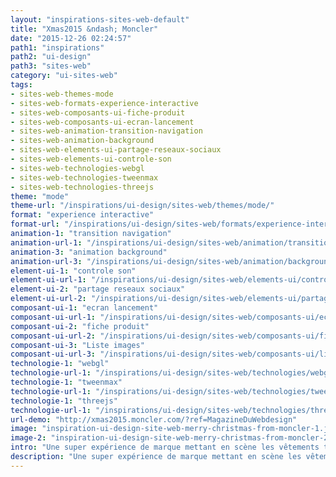 ```yaml
---
layout: "inspirations-sites-web-default"
title: "Xmas2015 &ndash; Moncler"
date: "2015-12-26 02:24:57"
path1: "inspirations"
path2: "ui-design"
path3: "sites-web"
category: "ui-sites-web"
tags:
- sites-web-themes-mode
- sites-web-formats-experience-interactive
- sites-web-composants-ui-fiche-produit
- sites-web-composants-ui-ecran-lancement
- sites-web-animation-transition-navigation
- sites-web-animation-background
- sites-web-elements-ui-partage-reseaux-sociaux
- sites-web-elements-ui-controle-son
- sites-web-technologies-webgl
- sites-web-technologies-tweenmax
- sites-web-technologies-threejs
theme: "mode"
theme-url: "/inspirations/ui-design/sites-web/themes/mode/"
format: "experience interactive"
format-url: "/inspirations/ui-design/sites-web/formats/experience-interactive/"
animation-1: "transition navigation"
animation-url-1: "/inspirations/ui-design/sites-web/animation/transition-navigation/"
animation-3: "animation background"
animation-url-3: "/inspirations/ui-design/sites-web/animation/background/"
element-ui-1: "controle son"
element-ui-url-1: "/inspirations/ui-design/sites-web/elements-ui/controle-son/"
element-ui-2: "partage reseaux sociaux"
element-ui-url-2: "/inspirations/ui-design/sites-web/elements-ui/partage-reseaux-sociaux/"
composant-ui-1: "ecran lancement"
composant-ui-url-1: "/inspirations/ui-design/sites-web/composants-ui/ecran-lancement/"
composant-ui-2: "fiche produit"
composant-ui-url-2: "/inspirations/ui-design/sites-web/composants-ui/fiche-produit/"
composant-ui-3: "Liste images"
composant-ui-url-3: "/inspirations/ui-design/sites-web/composants-ui/liste-images/"
technologie-1: "webgl"
technologie-url-1: "/inspirations/ui-design/sites-web/technologies/webgl/"
technologie-1: "tweenmax"
technologie-url-1: "/inspirations/ui-design/sites-web/technologies/tweenmax/"
technologie-1: "threejs"
technologie-url-1: "/inspirations/ui-design/sites-web/technologies/threejs/"
url-demo: "http://xmas2015.moncler.com/?ref=MagazineDuWebdesign"
image: "inspiration-ui-design-site-web-merry-christmas-from-moncler-1.jpg"
image-2: "inspiration-ui-design-site-web-merry-christmas-from-moncler-2.jpg"
intro: "Une super expérience de marque mettant en scène les vêtements techniques et l'univers de la montagne via un système de messagerie. Le chargement est un peu lourd mais l'attente en vaut la peine."
description: "Une super expérience de marque mettant en scène les vêtements techniques et l'univers de la montagne via un système de messagerie."
---
```


